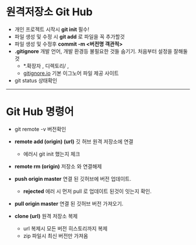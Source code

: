 # 원격저장소 Git Hub 
  - 개인 프로젝트 시작시 **git init** 필수!
  - 파일 생성 및 수정 시 **git add** 로 파일을 꼭 추가할것
  - 파일 생성 및 수정후 **commit -m <버전명 객관적>**
  - **.gitignore** 개발 언어, 개발 환경등 불필요한 것들 숨기기. 처음부터 설정을 잘해둘것
    - *.확장자 , 디렉토리/ , 
    - [gitignore.io](https://gitignore.io) 기본 이그노어 파일 제공 사이트
  - git status 상태확인
---

# Git Hub 명령어

  - git remote -v 버전확인

  - **remote add (origin) (url)** 깃 허브 원격 저장소에 연결
    - 에러시 git init 했는지 체크
  
  
  - **remote rm (origin)** 저장소 와 연결해제 
  

  - **push origin master** 연결 된 깃허브에 버전 업데이트.
    
    - **rejected** 에러 시 먼저 pull 로 업데이트 된것이 잇는지 확인.
  
  - **pull origin master** 연결 된 깃허브 버전 가져오기.

 - **clone (url)** 원격 저장소 복제 
    - url 복제시 모든 버전 히스토리까지 복제
    - zip 파일시 최신 버전만 가져옴
